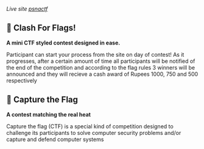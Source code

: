 _Live site [psnactf](psnactf.web.app)_

## 🚀 Clash For Flags!

**A mini CTF styled contest designed in ease.**

   Participant can start your process from the site on day of contest! As it progresses, after a certain amount of time all participants will be notified of the end of the competition and according to the flag rules 3 winners will be announced and they will recieve a cash award of Rupees 1000, 750 and 500 respectively

## 💫 Capture the Flag

**A contest matching the real heat**

   Capture the flag (CTF) is a special kind of competition designed to challenge its participants to solve computer security problems and/or capture and defend computer systems